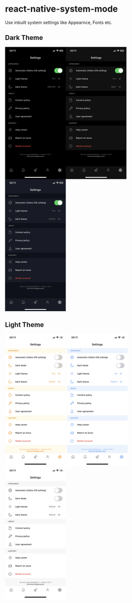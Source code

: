 # react-native-system-mode

Use inbuilt system settings like Appearnce, Fonts etc.

## Dark Theme

<div>
<img align="left" src="assets/RN-system-mode/IMG_3344.PNG" alt="Amoled" width="200">
<img align="left" src="assets/RN-system-mode/IMG_3345.PNG" alt="Night" width="200">
<img src="assets/RN-system-mode/IMG_3346.PNG" alt="Default" width="200">
</div>

<!-- ![Amoled](assets/RN-system-mode/IMG_3344.PNG)
![Night](assets/RN-system-mode/IMG_3345.PNG)
![Default](assets/RN-system-mode/IMG_3346.PNG) -->

## Light Theme

<img src="assets/RN-system-mode/IMG_3347.PNG" alt="Fire" width="200">
<img src="assets/RN-system-mode/IMG_3349.PNG" alt="Ice" width="200">
<img src="assets/RN-system-mode/IMG_3348.PNG" alt="Default" width="200">

<!-- ![Fire](assets/RN-system-mode/IMG_3347.PNG)
![Ice](assets/RN-system-mode/IMG_3349.PNG)
![Default](assets/RN-system-mode/IMG_3348.PNG) -->
